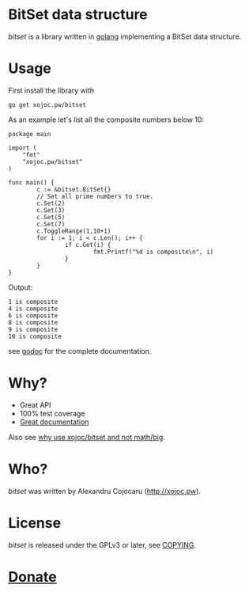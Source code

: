 # BitSet data structure
*bitset* is a library written in [golang](http://golang.org) implementing a BitSet data structure.

# Usage
First install the library with
```
go get xojoc.pw/bitset
```

As an example let's list all the composite numbers below 10:
```
package main

import (
	"fmt"
	"xojoc.pw/bitset"
)

func main() {
        c := &bitset.BitSet{}
        // Set all prime numbers to true.
        c.Set(2)
        c.Set(3)
        c.Set(5)
        c.Set(7)
        c.ToggleRange(1,10+1)
        for i := 1; i < c.Len(); i++ {
                if c.Get(i) {
                        fmt.Printf("%d is composite\n", i)
                }
        }
}
```
Output:
```
1 is composite
4 is composite
6 is composite
8 is composite
9 is composite
10 is composite
```
see [godoc](http://godoc.org/xojoc.pw/bitset) for the complete documentation.

# Why?

 * Great API
 * 100% test coverage
 * [Great documentation](http://godoc.org/xojoc.pw/bitset)

Also see [why use xojoc/bitset and not math/big](http://typed.pw/a/29).

# Who?
*bitset* was written by Alexandru Cojocaru (http://xojoc.pw).

# License
*bitset* is released under the GPLv3 or later, see [COPYING](COPYING).

# [Donate](http://xojoc.pw/donate.html)